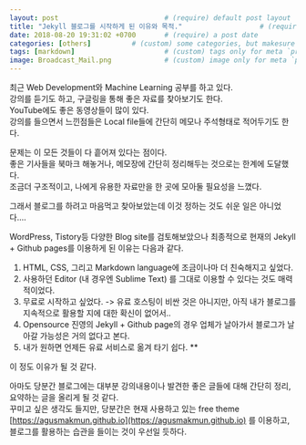 ```yaml
---
layout: post                          # (require) default post layout
title: "Jekyll 블로그를 시작하게 된 이유와 목적."                   # (require) a string title
date: 2018-08-20 19:31:02 +0700       # (require) a post date
categories: [others]          # (custom) some categories, but makesure these categories already exists inside path of `category/`
tags: [markdown]                      # (custom) tags only for meta `property="article:tag"`
image: Broadcast_Mail.png             # (custom) image only for meta `property="og:image"`, save your image inside path of `static/img/_posts`
---
```


최근 Web Development와 Machine Learning 공부를 하고 있다.  
강의를 듣기도 하고, 구글링을 통해 좋은 자료를 찾아보기도 한다.  
YouTube에도 좋은 동영상들이 많이 있다.  
강의를 들으면서 느낀점들은 Local file들에 간단히 메모나 주석형태로 적어두기도 한다.

문제는 이 모든 것들이 다 흩어져 있다는 점이다.  
좋은 기사들을 북마크 해놓거나, 메모장에 간단히 정리해두는 것으로는 한계에 도달했다.  
조금더 구조적이고, 나에게 유용한 자료만을 한 곳에 모아둘 필요성을 느꼈다.

그래서 블로그를 하려고 마음먹고 찾아보았는데 이것 정하는 것도 쉬운 일은 아니었다....

WordPress, Tistory등 다양한 Blog site를 검토해보았으나 최종적으로 현재의 Jekyll + Github pages를 이용하게 된 이유는 다음과 같다.

1. HTML, CSS, 그리고 Markdown language에 조금이나마 더 친숙해지고 싶었다.
2. 사용하던 Editor (내 경우엔 Sublime Text) 를 그대로 이용할 수 있다는 것도 매력적이었다.
3. 무료로 시작하고 싶었다.
   -> 유료 호스팅이 비싼 것은 아니지만, 아직 내가 블로그를 지속적으로 활용할 지에 대한 확신이 없어서..  
4. Opensource 진영의 Jekyll + Github page의 경우 업체가 날아가서 블로그가 날아갈 가능성은 거의 없다고 본다.
5. 내가 원하면 언제든 유료 서비스로 옮겨 타기 쉽다. **

이 정도 이유가 될 것 같다.

아마도 당분간 블로그에는 대부분 강의내용이나 발견한 좋은 글들에 대해 간단히 정리, 요약하는 글을 올리게 될 것 같다.  
꾸미고 싶은 생각도 들지만, 당분간은 현재 사용하고 있는 free theme [https://agusmakmun.github.io](https://agusmakmun.github.io) 를 이용하고,
블로그를 활용하는 습관을 들이는 것이 우선일 듯하다.